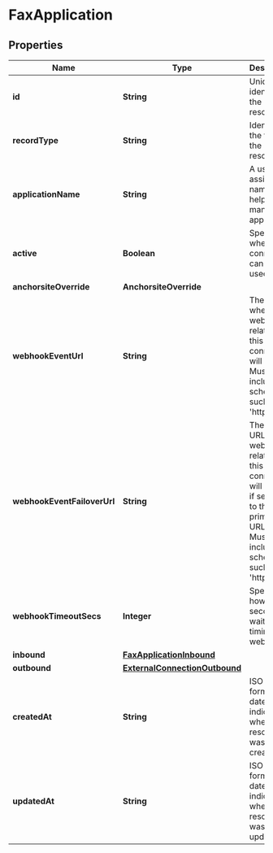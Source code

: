 

# FaxApplication


## Properties

| Name | Type | Description | Notes |
|------------ | ------------- | ------------- | -------------|
|**id** | **String** | Uniquely identifies the resource. |  [optional] |
|**recordType** | **String** | Identifies the type of the resource. |  [optional] |
|**applicationName** | **String** | A user-assigned name to help manage the application. |  [optional] |
|**active** | **Boolean** | Specifies whether the connection can be used. |  [optional] |
|**anchorsiteOverride** | **AnchorsiteOverride** |  |  [optional] |
|**webhookEventUrl** | **String** | The URL where webhooks related to this connection will be sent. Must include a scheme, such as &#39;https&#39;. |  [optional] |
|**webhookEventFailoverUrl** | **String** | The failover URL where webhooks related to this connection will be sent if sending to the primary URL fails. Must include a scheme, such as &#39;https&#39;. |  [optional] |
|**webhookTimeoutSecs** | **Integer** | Specifies how many seconds to wait before timing out a webhook. |  [optional] |
|**inbound** | [**FaxApplicationInbound**](FaxApplicationInbound.md) |  |  [optional] |
|**outbound** | [**ExternalConnectionOutbound**](ExternalConnectionOutbound.md) |  |  [optional] |
|**createdAt** | **String** | ISO 8601 formatted date indicating when the resource was created. |  [optional] |
|**updatedAt** | **String** | ISO 8601 formatted date indicating when the resource was updated. |  [optional] |



